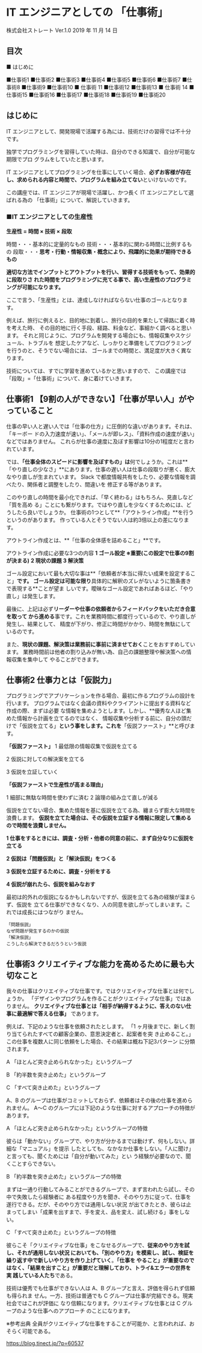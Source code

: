 # IT エンジニアとしての 「仕事術」

株式会社ストレート Ver.1.0
 2019 年 11 月 14 日

## 目次

■ はじめに

■仕事術1 ■仕事術2 ■仕事術3 ■仕事術4 ■仕事術5 ■仕事術6 ■仕事術7 ■仕事術8 ■仕事術9 ■仕事術10 ■ 仕事術 11 ■仕事術12 ■仕事術13 ■ 仕事術 14 ■仕事術15 ■仕事術16 ■仕事術17 ■仕事術18 ■仕事術19 ■仕事術20



## はじめに

IT エンジニアとして、開発現場で活躍する為には、技術だけの習得では不十分です。

独学でプログラミングを習得していた時は、自分のできる知識で、自分が可能な期限でプロ グラムをしていたと思います。

IT エンジニアとしてプログラミングを仕事にしていく場合、**必ずお客様が存在し、求められる内容と時間で、プログラムを組み立てない**といけないのです。

この講座では、IT エンジニアが現場で活躍し、かつ⻑く IT エンジニアとして選ばれる為の 「仕事術」について、解説していきます。



### ■IT エンジニアとしての生産性

**生産性 = 時間 × 技術 × 段取**

 時間・・・基本的に定量的なもの
 技術・・・基本的に関わる時間に比例するもの
 段取・・・**思考・行動・情報収集・概念により、飛躍的に効果が期待できるもの**

**適切な方法でインプットとアウトプットを行い、習得する技術をもって、効果的に段取りさ れた時間をプログラミングに充てる事で、高い生産性のプログラミングが可能になります。**

ここで言う、「生産性」とは、達成しなければならない仕事のゴールとなります。

例えば、旅行に例えると、目的地に到着し、旅行の目的を果たして帰路に着く時を考えた時、 その目的地に行く手段、経路、料金など、事細かく調べると思います。 それと同じように、プログラムを開発する場合にも、情報収集やスケジュール、トラブルを 想定したケアなど、しっかりと準備をしてプログラミングを行うのと、そうでない場合には、 ゴールまでの時間と、満足度が大きく異なります。

技術については、すでに学習を進めているかと思いますので、 この講座では「段取」=「仕事術」について、身に着けていきます。





## 仕事術1 【9割の人ができない】「仕事が早い人」がやっていること

仕事の早い人と遅い人では「仕事の仕方」に圧倒的な違いがあります。それは、「キーボー ドの入力速度が速い」、「メールが即レス」、「資料作成の速度が速い」などではありません。 これらが仕事の速度に及ぼす影響は10分の1程度だと言われています。

では、**「仕事全体のスピードに影響を及ぼすもの」は**何でしょうか。これは**「やり直しの少なさ」**にあります。仕事の遅い人は仕事の段取りが悪く、膨大なやり直しが生まれています。 Slack で都度情報共有をしたり、必要な情報を調べたり、関係者と調整をしたり、間違いを 修正する等があります。

このやり直しの時間を最小化できれば、「早く終わる」はもちろん、見直しなど「質を高め る」ことにも繋がります。ではやり直しを少なくするためには、どうしたら良いでしょうか。 仕事術の1つとして**「アウトライン作成」**を行うというのがあります。 作っている人とそうでない人は約3倍以上の差になります。

アウトライン作成とは、**「仕事の全体感を詰めること」**です。

アウトライン作成に必要な3つの内容
**1 ゴール設定 ※重要(この設定で仕事の9割が決まる)** 
**2 現状の課題**
**3 解決策**

ゴール設定において最も大切な事は**「依頼者が本当に得たい成果を設定すること」**です。 ゴール設定は可能な限り**具体的に解釈のズレがないように箇条書きで表現する**ことが望ま しいです。曖昧なゴール設定であればあるほど、「やり直し」は発生します。

最後に、上記は必ず**リーダーや仕事の依頼者からフィードバックをいただき合意を取って から進める**事です。これを業務時間に都度行っているので、やり直しが発生し、結果として、 精度が下がり、修正に時間がかかり、時間を無駄にしているのです。

また、**現状の課題、解決策は業務前に事前に済ませておく**ことをおすすめしています。 業務時間前は他者の割り込みが無い為、自己の課題整理や解決策への情報収集を集中して やることができます。





## 仕事術2 仕事力とは「仮説力」

プログラミングでアプリケーションを作る場合、最初に作るプログラムの設計を行います。 プログラムではなく会議の資料やクライアントに提出する資料など作成の際、まずは必要 な情報を集めようとします。しかし、**優秀な人ほど集めた情報から計画を立てるのではなく、 情報収集や分析する前に、自分の頭だけで「仮説を立てる」**という事をします。これを**「仮説ファースト」**と呼びます。



**「仮説ファースト」**
 1 最低限の情報収集で仮説を立てる

2 仮説に対しての解決案を立てる

3 仮説を立証していく



**「仮説ファーストで生産性が高まる理由」** 

1 細部に無駄な時間を使わずに済む
2 論理の組み立て直しが減る



仮説を立てない場合、集めた情報を基に仮説を立てる為、纏まらず膨大な時間を浪費します。 **仮説を立てた場合は、その仮説を立証する情報に限定して集めるので時間を浪費しません。**



**1 仕事をするときには、調査・分析・他者の同意の前に、まず自分なりに仮説を立てる**

**2 仮説は「問題仮説」と「解決仮説」をつくる**

**3 仮説を立証するために、調査・分析をする**

**4 仮説が崩れたら、仮説を組みなおす**

最初は的外れの仮説になるかもしれないですが、仮説を立てる為の経験が溜まらず、仮説を 立てる仕事ができなくなり、人の同意を欲しがってしまいます。これでは成⻑にはつながり ません。



```
「問題仮説」
なぜ問題が発生するのかの仮説
「解決仮説」
こうしたら解決できるだろうという仮説
```





## 仕事術3 クリエイティブな能力を高めるために最も大切なこと



我々の仕事はクリエイティブな仕事です。ではクリエイティブな仕事とは何でしょうか。 「デザインやプログラムを作ることがクリエイティブな仕事」ではありません。 **クリエイティブな仕事とは「相手が納得するように、答えのない仕事に最適解で答える仕事」** であります。



例えば、下記のような仕事を依頼されたとします。
 「1 ヶ月後までに、新しく割り当てられたすべての顧客企業の、意思決定者と、起案者を突 き止めること。」この仕事を複数人に同じ依頼をした場合、その結果は概ね下記3パターン に分類されます。

A 「ほとんど突き止められなかった」というグループ 

B 「約半数を突き止めた」というグループ

C 「すべて突き止めた」というグループ

A、B のグループは仕事がコミットしておらず、依頼者はその後の仕事を進められません。 A〜C のグループには下記のような仕事に対するアプローチの特徴があります。



A 「ほとんど突き止められなかった」というグループの特徴

彼らは「動かない」グループで、やり方が分かるまでは動けず、何もしない。詳細な「マニュアル」を提示 したとしても、なかなか仕事をしない。「人に聞け」と言っても、聞くためには「自分が動いてみた」とい う経験が必要なので、聞くことすらできない。

B 「約半数を突き止めた」というグループの特徴

まずは一通り行動してみることができるグループで、まず言われたら試し、その中で失敗したら経験者に ある程度やり方を聞き、そのやり方に従って、仕事を遂行できる。だが、そのやり方では通用しない状況 が出てきたとき、彼らは止まってしまい「成果を出すまで、手を変え、品を変え、試し続ける」事をしな い。

C 「すべて突き止めた」というグループの特徴

彼らこそ「クリエイティブな仕事」をこなせるグループで、**従来のやり方を試し、それが通用しない状況 においても、「別のやり方」を模索し、試し、検証を繰り返す中で新しいやり方を作り上げていく**。**「仕事を やること」が重要なのではなく、「結果を出すこと」が重要だと理解しており、トライ&エラーの世界を実 践している人たち**である。



技術は優秀でも仕事ができない人は A、B グループと言え、評価を得られず信頼も得られま せん。一方、技術は普通でも C グループは仕事が完結できる。現実社会ではこれが評価に なり信頼になります。クリエイティブな仕事とは C グループのような仕事へのアプローチ のことになります。

※参考出典 全員がクリエイティブな仕事をすることが可能か、と言われれば、おそらく可能である。

https://blog.tinect.jp/?p=60537